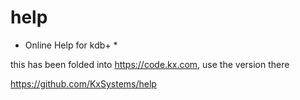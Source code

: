 # help
* Online Help for kdb+ *

this has been folded into https://code.kx.com, use the version there 

https://github.com/KxSystems/help
